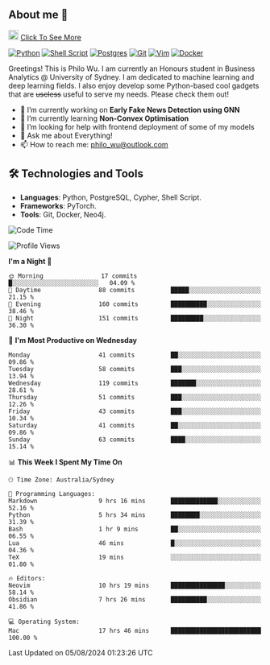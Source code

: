 ## About me 🤗

<a href="#"><img src="https://media.giphy.com/media/hvRJCLFzcasrR4ia7z/giphy.gif" width="20px" height="20px"></a> [Click To See More](https://codeboyphilo.github.io)

[![Python](https://img.shields.io/badge/python-3670A0?style=for-the-badge&logo=python&logoColor=ffdd54)](#)
[![Shell Script](https://img.shields.io/badge/shell_script-%23121011.svg?style=for-the-badge&logo=gnu-bash&logoColor=white)](#)
[![Postgres](https://img.shields.io/badge/postgres-%23316192.svg?style=for-the-badge&logo=postgresql&logoColor=white)](#)
[![Git](https://img.shields.io/badge/git-%23F05033.svg?style=for-the-badge&logo=git&logoColor=white)](#)
[![Vim](https://img.shields.io/badge/VIM-%2311AB00.svg?style=for-the-badge&logo=vim&logoColor=white)](#)
[![Docker](https://img.shields.io/badge/docker-%230db7ed.svg?style=for-the-badge&logo=docker&logoColor=white)](#)

Greetings! This is Philo Wu. I am currently an Honours student in Business Analytics \@ University of Sydney. I am dedicated to machine learning and deep learning fields. I also enjoy develop some Python-based cool gadgets that are ~~useless~~ useful to serve my needs. Please check them out!

- 🔭 I’m currently working on **Early Fake News Detection using GNN**
- 🌱 I’m currently learning **Non-Convex Optimisation**
- 🤔 I’m looking for help with frontend deployment of some of my models
- 💬 Ask me about Everything!
- 📫 How to reach me: philo_wu@outlook.com

## 🛠 Technologies and Tools
- **Languages**: Python, PostgreSQL, Cypher, Shell Script.
- **Frameworks**: PyTorch.
- **Tools**: Git, Docker, Neo4j.

<!--START_SECTION:waka-->
![Code Time](http://img.shields.io/badge/Code%20Time-360%20hrs%2031%20mins-blue)

![Profile Views](http://img.shields.io/badge/Profile%20Views-0-blue)

**I'm a Night 🦉** 

```text
🌞 Morning                17 commits          █░░░░░░░░░░░░░░░░░░░░░░░░   04.09 % 
🌆 Daytime                88 commits          █████░░░░░░░░░░░░░░░░░░░░   21.15 % 
🌃 Evening                160 commits         ██████████░░░░░░░░░░░░░░░   38.46 % 
🌙 Night                  151 commits         █████████░░░░░░░░░░░░░░░░   36.30 % 
```
📅 **I'm Most Productive on Wednesday** 

```text
Monday                   41 commits          ██░░░░░░░░░░░░░░░░░░░░░░░   09.86 % 
Tuesday                  58 commits          ███░░░░░░░░░░░░░░░░░░░░░░   13.94 % 
Wednesday                119 commits         ███████░░░░░░░░░░░░░░░░░░   28.61 % 
Thursday                 51 commits          ███░░░░░░░░░░░░░░░░░░░░░░   12.26 % 
Friday                   43 commits          ███░░░░░░░░░░░░░░░░░░░░░░   10.34 % 
Saturday                 41 commits          ██░░░░░░░░░░░░░░░░░░░░░░░   09.86 % 
Sunday                   63 commits          ████░░░░░░░░░░░░░░░░░░░░░   15.14 % 
```


📊 **This Week I Spent My Time On** 

```text
🕑︎ Time Zone: Australia/Sydney

💬 Programming Languages: 
Markdown                 9 hrs 16 mins       █████████████░░░░░░░░░░░░   52.16 % 
Python                   5 hrs 34 mins       ████████░░░░░░░░░░░░░░░░░   31.39 % 
Bash                     1 hr 9 mins         ██░░░░░░░░░░░░░░░░░░░░░░░   06.55 % 
Lua                      46 mins             █░░░░░░░░░░░░░░░░░░░░░░░░   04.36 % 
TeX                      19 mins             ░░░░░░░░░░░░░░░░░░░░░░░░░   01.80 % 

🔥 Editors: 
Neovim                   10 hrs 19 mins      ███████████████░░░░░░░░░░   58.14 % 
Obsidian                 7 hrs 26 mins       ██████████░░░░░░░░░░░░░░░   41.86 % 

💻 Operating System: 
Mac                      17 hrs 46 mins      █████████████████████████   100.00 % 
```


 Last Updated on 05/08/2024 01:23:26 UTC
<!--END_SECTION:waka-->
